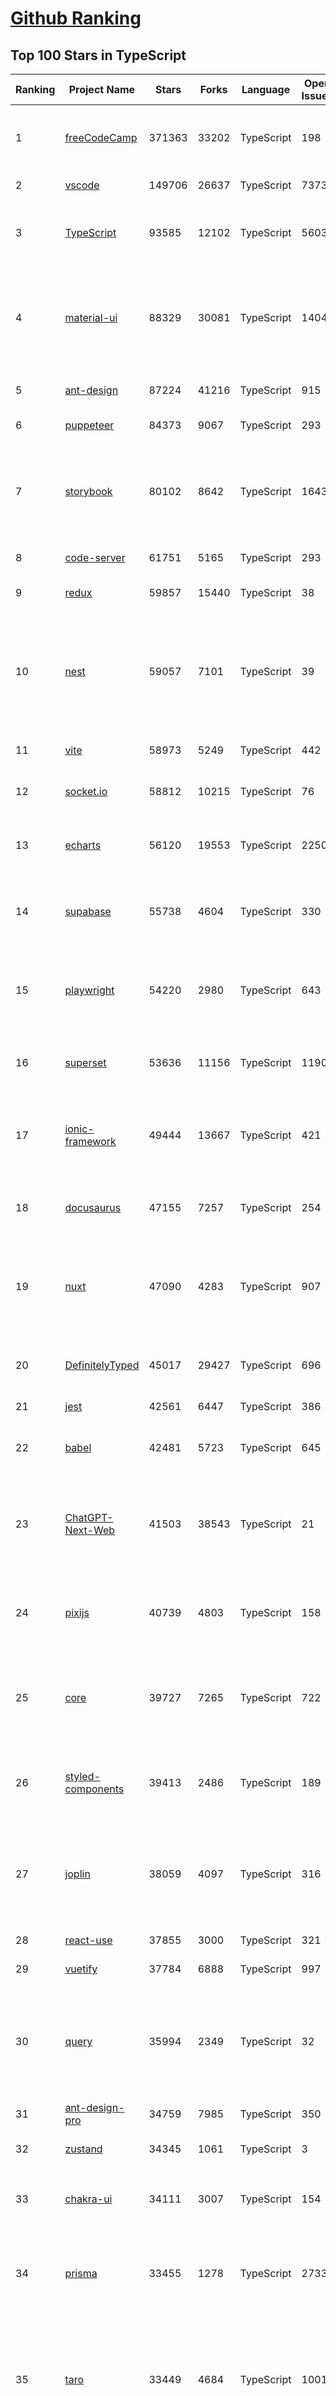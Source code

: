 [Github Ranking](../README.md)
==========

## Top 100 Stars in TypeScript

| Ranking | Project Name | Stars | Forks | Language | Open Issues | Description | Last Commit |
| ------- | ------------ | ----- | ----- | -------- | ----------- | ----------- | ----------- |
| 1 | [freeCodeCamp](https://github.com/freeCodeCamp/freeCodeCamp) | 371363 | 33202 | TypeScript | 198 | freeCodeCamp.org's open-source codebase and curriculum. Learn to code for free. | 2023-08-24T15:53:05Z |
| 2 | [vscode](https://github.com/microsoft/vscode) | 149706 | 26637 | TypeScript | 7373 | Visual Studio Code | 2023-08-25T00:29:03Z |
| 3 | [TypeScript](https://github.com/microsoft/TypeScript) | 93585 | 12102 | TypeScript | 5603 | TypeScript is a superset of JavaScript that compiles to clean JavaScript output. | 2023-08-24T22:36:30Z |
| 4 | [material-ui](https://github.com/mui/material-ui) | 88329 | 30081 | TypeScript | 1404 | MUI Core: Ready-to-use foundational React components, free forever. It includes Material UI, which implements Google's Material Design. | 2023-08-24T23:04:01Z |
| 5 | [ant-design](https://github.com/ant-design/ant-design) | 87224 | 41216 | TypeScript | 915 | An enterprise-class UI design language and React UI library | 2023-08-25T02:35:48Z |
| 6 | [puppeteer](https://github.com/puppeteer/puppeteer) | 84373 | 9067 | TypeScript | 293 | Node.js API for Chrome  | 2023-08-24T18:42:11Z |
| 7 | [storybook](https://github.com/storybookjs/storybook) | 80102 | 8642 | TypeScript | 1643 | Storybook is a frontend workshop for building UI components and pages in isolation. Made for UI development, testing, and documentation.  | 2023-08-24T23:33:59Z |
| 8 | [code-server](https://github.com/coder/code-server) | 61751 | 5165 | TypeScript | 293 | VS Code in the browser | 2023-08-18T23:35:35Z |
| 9 | [redux](https://github.com/reduxjs/redux) | 59857 | 15440 | TypeScript | 38 | Predictable state container for JavaScript apps | 2023-08-14T14:06:47Z |
| 10 | [nest](https://github.com/nestjs/nest) | 59057 | 7101 | TypeScript | 39 | A progressive Node.js framework for building efficient, scalable, and enterprise-grade server-side applications with TypeScript/JavaScript 🚀 | 2023-08-25T00:47:11Z |
| 11 | [vite](https://github.com/vitejs/vite) | 58973 | 5249 | TypeScript | 442 | Next generation frontend tooling. It's fast! | 2023-08-25T03:00:15Z |
| 12 | [socket.io](https://github.com/socketio/socket.io) | 58812 | 10215 | TypeScript | 76 | Realtime application framework (Node.JS server) | 2023-08-12T08:12:55Z |
| 13 | [echarts](https://github.com/apache/echarts) | 56120 | 19553 | TypeScript | 2250 | Apache ECharts is a powerful, interactive charting and data visualization library for browser | 2023-08-23T15:00:52Z |
| 14 | [supabase](https://github.com/supabase/supabase) | 55738 | 4604 | TypeScript | 330 | The open source Firebase alternative. Follow to stay updated about our public Beta. | 2023-08-24T23:14:55Z |
| 15 | [playwright](https://github.com/microsoft/playwright) | 54220 | 2980 | TypeScript | 643 | Playwright is a framework for Web Testing and Automation. It allows testing Chromium, Firefox and WebKit with a single API.  | 2023-08-25T00:45:18Z |
| 16 | [superset](https://github.com/apache/superset) | 53636 | 11156 | TypeScript | 1190 | Apache Superset is a Data Visualization and Data Exploration Platform | 2023-08-25T02:16:45Z |
| 17 | [ionic-framework](https://github.com/ionic-team/ionic-framework) | 49444 | 13667 | TypeScript | 421 | A powerful cross-platform UI toolkit for building native-quality iOS, Android, and Progressive Web Apps with HTML, CSS, and JavaScript. | 2023-08-24T23:08:13Z |
| 18 | [docusaurus](https://github.com/facebook/docusaurus) | 47155 | 7257 | TypeScript | 254 | Easy to maintain open source documentation websites. | 2023-08-24T17:50:57Z |
| 19 | [nuxt](https://github.com/nuxt/nuxt) | 47090 | 4283 | TypeScript | 907 | Nuxt is an intuitive and extendable way to create type-safe, performant and production-grade full-stack web apps and websites with Vue 3. | 2023-08-24T22:30:05Z |
| 20 | [DefinitelyTyped](https://github.com/DefinitelyTyped/DefinitelyTyped) | 45017 | 29427 | TypeScript | 696 | The repository for high quality TypeScript type definitions. | 2023-08-25T01:31:10Z |
| 21 | [jest](https://github.com/jestjs/jest) | 42561 | 6447 | TypeScript | 386 | Delightful JavaScript Testing. | 2023-08-24T19:48:52Z |
| 22 | [babel](https://github.com/babel/babel) | 42481 | 5723 | TypeScript | 645 | 🐠 Babel is a compiler for writing next generation JavaScript. | 2023-08-25T00:06:07Z |
| 23 | [ChatGPT-Next-Web](https://github.com/Yidadaa/ChatGPT-Next-Web) | 41503 | 38543 | TypeScript | 21 | A well-designed cross-platform ChatGPT UI (Web / PWA / Linux / Win / MacOS). 一键拥有你自己的跨平台 ChatGPT 应用。 | 2023-08-25T01:25:00Z |
| 24 | [pixijs](https://github.com/pixijs/pixijs) | 40739 | 4803 | TypeScript | 158 | The HTML5 Creation Engine: Create beautiful digital content with the fastest, most flexible 2D WebGL renderer. | 2023-08-24T10:35:11Z |
| 25 | [core](https://github.com/vuejs/core) | 39727 | 7265 | TypeScript | 722 | 🖖 Vue.js is a progressive, incrementally-adoptable JavaScript framework for building UI on the web. | 2023-08-25T02:17:12Z |
| 26 | [styled-components](https://github.com/styled-components/styled-components) | 39413 | 2486 | TypeScript | 189 | Visual primitives for the component age. Use the best bits of ES6 and CSS to style your apps without stress 💅 | 2023-08-24T15:05:49Z |
| 27 | [joplin](https://github.com/laurent22/joplin) | 38059 | 4097 | TypeScript | 316 | Joplin - the secure note taking and to-do app with synchronisation capabilities for Windows, macOS, Linux, Android and iOS. | 2023-08-25T01:28:03Z |
| 28 | [react-use](https://github.com/streamich/react-use) | 37855 | 3000 | TypeScript | 321 | React Hooks — 👍 | 2023-08-24T19:29:19Z |
| 29 | [vuetify](https://github.com/vuetifyjs/vuetify) | 37784 | 6888 | TypeScript | 997 | 🐉 Vue Component Framework | 2023-08-25T02:23:40Z |
| 30 | [query](https://github.com/TanStack/query) | 35994 | 2349 | TypeScript | 32 | 🤖 Powerful asynchronous state management, server-state utilities and data fetching for the web. TS/JS, React Query, Solid Query, Svelte Query and Vue Query. | 2023-08-24T14:22:19Z |
| 31 | [ant-design-pro](https://github.com/ant-design/ant-design-pro) | 34759 | 7985 | TypeScript | 350 | 👨🏻‍💻👩🏻‍💻 Use Ant Design like a Pro! | 2023-08-22T08:28:51Z |
| 32 | [zustand](https://github.com/pmndrs/zustand) | 34345 | 1061 | TypeScript | 3 | 🐻 Bear necessities for state management in React | 2023-08-25T01:21:45Z |
| 33 | [chakra-ui](https://github.com/chakra-ui/chakra-ui) | 34111 | 3007 | TypeScript | 154 | ⚡️ Simple, Modular & Accessible UI Components for your React Applications | 2023-08-24T06:12:55Z |
| 34 | [prisma](https://github.com/prisma/prisma) | 33455 | 1278 | TypeScript | 2733 | Next-generation ORM for Node.js & TypeScript \| PostgreSQL, MySQL, MariaDB, SQL Server, SQLite, MongoDB and CockroachDB | 2023-08-25T01:38:07Z |
| 35 | [taro](https://github.com/NervJS/taro) | 33449 | 4684 | TypeScript | 1001 | 开放式跨端跨框架解决方案，支持使用 React/Vue/Nerv 等框架来开发微信/京东/百度/支付宝/字节跳动/ QQ 小程序/H5/React Native 等应用。  https://taro.zone/ | 2023-08-25T02:01:31Z |
| 36 | [astro](https://github.com/withastro/astro) | 32957 | 1727 | TypeScript | 96 | The all-in-one web framework designed for speed. ⭐️ Star to support our work! | 2023-08-24T22:48:04Z |
| 37 | [n8n](https://github.com/n8n-io/n8n) | 32846 | 3827 | TypeScript | 98 | Free and source-available fair-code licensed workflow automation tool. Easily automate tasks across different services. | 2023-08-24T22:17:08Z |
| 38 | [formik](https://github.com/jaredpalmer/formik) | 32756 | 2728 | TypeScript | 666 | Build forms in React, without the tears 😭  | 2023-08-21T09:43:05Z |
| 39 | [marked](https://github.com/markedjs/marked) | 30334 | 3345 | TypeScript | 24 | A markdown parser and compiler. Built for speed. | 2023-08-24T05:46:54Z |
| 40 | [graphql-engine](https://github.com/hasura/graphql-engine) | 30086 | 2698 | TypeScript | 2014 | Blazing fast, instant realtime GraphQL APIs on your DB with fine grained access control, also trigger webhooks on database events. | 2023-08-24T08:54:43Z |
| 41 | [lx-music-desktop](https://github.com/lyswhut/lx-music-desktop) | 30051 | 4843 | TypeScript | 380 | 一个基于 electron 的音乐软件 | 2023-08-17T09:50:33Z |
| 42 | [rxjs](https://github.com/ReactiveX/rxjs) | 29339 | 2996 | TypeScript | 207 | A reactive programming library for JavaScript | 2023-08-19T17:06:50Z |
| 43 | [ui](https://github.com/shadcn-ui/ui) | 28854 | 1391 | TypeScript | 440 | Beautifully designed components built with Radix UI and Tailwind CSS. | 2023-08-25T02:52:08Z |
| 44 | [appsmith](https://github.com/appsmithorg/appsmith) | 28789 | 2945 | TypeScript | 3476 | Framework to build admin panels, internal tools, and dashboards. Integrates with 15+ databases and any API. | 2023-08-25T02:55:43Z |
| 45 | [solid](https://github.com/solidjs/solid) | 28770 | 793 | TypeScript | 43 | A declarative, efficient, and flexible JavaScript library for building user interfaces. | 2023-08-17T04:46:56Z |
| 46 | [html2canvas](https://github.com/niklasvh/html2canvas) | 28698 | 4726 | TypeScript | 869 | Screenshots with JavaScript | 2023-08-07T02:07:16Z |
| 47 | [trpc](https://github.com/trpc/trpc) | 28215 | 976 | TypeScript | 74 | 🧙‍♀️  Move Fast and Break Nothing. End-to-end typesafe APIs made easy.  | 2023-08-24T16:13:38Z |
| 48 | [slidev](https://github.com/slidevjs/slidev) | 27763 | 1072 | TypeScript | 40 | Presentation Slides for Developers | 2023-08-24T01:37:18Z |
| 49 | [postcss](https://github.com/postcss/postcss) | 27743 | 1582 | TypeScript | 18 | Transforming styles with JS plugins | 2023-08-15T19:08:36Z |
| 50 | [cheerio](https://github.com/cheeriojs/cheerio) | 26763 | 1617 | TypeScript | 19 | The fast, flexible, and elegant library for parsing and manipulating HTML and XML. | 2023-08-24T16:06:30Z |
| 51 | [cal.com](https://github.com/calcom/cal.com) | 22618 | 3901 | TypeScript | 536 | Scheduling infrastructure for absolutely everyone. | 2023-08-25T01:52:28Z |
| 52 | [react-starter-kit](https://github.com/kriasoft/react-starter-kit) | 22071 | 4172 | TypeScript | 3 | The web's most popular Jamstack front-end template (boilerplate) for building web applications with React | 2023-08-21T19:58:24Z |
| 53 | [headlessui](https://github.com/tailwindlabs/headlessui) | 21919 | 900 | TypeScript | 11 | Completely unstyled, fully accessible UI components, designed to integrate beautifully with Tailwind CSS. | 2023-08-24T15:38:57Z |
| 54 | [windows95](https://github.com/felixrieseberg/windows95) | 21906 | 1333 | TypeScript | 125 | 💩🚀 Windows 95 in Electron. Runs on macOS, Linux, and Windows. | 2023-07-14T19:40:16Z |
| 55 | [react-bootstrap](https://github.com/react-bootstrap/react-bootstrap) | 21889 | 3566 | TypeScript | 115 | Bootstrap components built with React | 2023-08-19T03:57:52Z |
| 56 | [quivr](https://github.com/StanGirard/quivr) | 21631 | 2262 | TypeScript | 236 | 🧠 Your Second Brain supercharged by Generative AI 🧠 Dump all your files and chat with your personal assistant on your files & more using GPT 3.5/4, Private, Anthropic, VertexAI, LLMs... | 2023-08-24T17:45:34Z |
| 57 | [refined-github](https://github.com/refined-github/refined-github) | 21607 | 1475 | TypeScript | 120 | :octocat: Browser extension that simplifies the GitHub interface and adds useful features | 2023-08-24T16:30:39Z |
| 58 | [lens](https://github.com/lensapp/lens) | 21437 | 1347 | TypeScript | 929 | Lens - The way the world runs Kubernetes | 2023-08-17T07:20:10Z |
| 59 | [PicGo](https://github.com/Molunerfinn/PicGo) | 21323 | 2131 | TypeScript | 23 | :rocket:A simple & beautiful tool for pictures uploading built by vue-cli-electron-builder | 2023-08-23T08:46:40Z |
| 60 | [mantine](https://github.com/mantinedev/mantine) | 20970 | 1471 | TypeScript | 144 | A fully featured React components library | 2023-08-24T22:36:25Z |
| 61 | [SwitchHosts](https://github.com/oldj/SwitchHosts) | 20956 | 2318 | TypeScript | 353 | Switch hosts quickly! | 2023-07-19T15:34:38Z |
| 62 | [redoc](https://github.com/Redocly/redoc) | 20806 | 2216 | TypeScript | 295 | 📘  OpenAPI/Swagger-generated API Reference Documentation | 2023-08-23T10:50:04Z |
| 63 | [outline](https://github.com/outline/outline) | 20242 | 1695 | TypeScript | 68 | The fastest knowledge base for growing teams. Beautiful, realtime collaborative, feature packed, and markdown compatible. | 2023-08-25T02:27:25Z |
| 64 | [blueprint](https://github.com/palantir/blueprint) | 20024 | 2137 | TypeScript | 648 | A React-based UI toolkit for the web | 2023-08-23T16:41:40Z |
| 65 | [motion](https://github.com/framer/motion) | 19852 | 632 | TypeScript | 282 | Open source, production-ready animation and gesture library for React | 2023-08-24T13:41:35Z |
| 66 | [bulletproof-react](https://github.com/alan2207/bulletproof-react) | 19703 | 1835 | TypeScript | 36 | 🛡️ ⚛️ A simple, scalable, and powerful architecture for building production ready React applications.  | 2023-08-08T05:55:33Z |
| 67 | [react-dnd](https://github.com/react-dnd/react-dnd) | 19603 | 1955 | TypeScript | 386 | Drag and Drop for React | 2023-07-01T17:02:38Z |
| 68 | [fingerprintjs](https://github.com/fingerprintjs/fingerprintjs) | 19500 | 2162 | TypeScript | 17 | Browser fingerprinting library. Compared to Fingerprint Identification Platform, has limited accuracy (40 - 60%). | 2023-08-15T08:34:24Z |
| 69 | [medusa](https://github.com/medusajs/medusa) | 19438 | 1530 | TypeScript | 168 | Building blocks for digital commerce | 2023-08-25T02:55:45Z |
| 70 | [squoosh](https://github.com/GoogleChromeLabs/squoosh) | 19435 | 1354 | TypeScript | 119 | Make images smaller using best-in-class codecs, right in the browser. | 2023-07-26T21:08:11Z |
| 71 | [wenyan](https://github.com/wenyan-lang/wenyan) | 19062 | 1093 | TypeScript | 182 | 文言文編程語言 A programming language for the ancient Chinese. | 2023-02-11T22:49:40Z |
| 72 | [budibase](https://github.com/Budibase/budibase) | 18967 | 1231 | TypeScript | 507 | Low code platform for creating internal tools, workflows, and admin panels in minutes. Supports PostgreSQL, MySQL, MSSQL, MongoDB, Rest API, Docker, K8s, and more 🚀. Budibase, the low code platform you'll enjoy using ⚡   | 2023-08-24T17:10:25Z |
| 73 | [reselect](https://github.com/reduxjs/reselect) | 18944 | 703 | TypeScript | 20 | Selector library for Redux | 2023-08-21T09:41:47Z |
| 74 | [nx](https://github.com/nrwl/nx) | 18788 | 1923 | TypeScript | 651 | Smart, Fast and Extensible Build System | 2023-08-25T01:06:59Z |
| 75 | [qwik](https://github.com/BuilderIO/qwik) | 18671 | 1046 | TypeScript | 391 | Instant-loading web apps, without effort | 2023-08-25T02:49:00Z |
| 76 | [Bilibili-Evolved](https://github.com/the1812/Bilibili-Evolved) | 18641 | 1490 | TypeScript | 387 | 强大的哔哩哔哩增强脚本 | 2023-08-24T16:01:46Z |
| 77 | [grapesjs](https://github.com/GrapesJS/grapesjs) | 18506 | 3535 | TypeScript | 18 | Free and Open source Web Builder Framework. Next generation tool for building templates without coding | 2023-08-23T15:19:18Z |
| 78 | [next-auth](https://github.com/nextauthjs/next-auth) | 18287 | 2236 | TypeScript | 198 | Authentication for the Web. | 2023-08-24T19:00:52Z |
| 79 | [desktop](https://github.com/desktop/desktop) | 18075 | 9468 | TypeScript | 788 | Focus on what matters instead of fighting with Git. | 2023-08-25T00:39:15Z |
| 80 | [openai-translator](https://github.com/openai-translator/openai-translator) | 17712 | 1299 | TypeScript | 252 | 基于 ChatGPT API 的划词翻译浏览器插件和跨平台桌面端应用    -    Browser extension and cross-platform desktop application for translation based on ChatGPT API. | 2023-08-24T17:09:58Z |
| 81 | [redux-thunk](https://github.com/reduxjs/redux-thunk) | 17651 | 1086 | TypeScript | 0 | Thunk middleware for Redux | 2023-08-19T19:50:48Z |
| 82 | [tfjs](https://github.com/tensorflow/tfjs) | 17632 | 1893 | TypeScript | 379 | A WebGL accelerated JavaScript library for training and deploying ML models. | 2023-08-25T00:42:59Z |
| 83 | [sst](https://github.com/sst/sst) | 17378 | 1483 | TypeScript | 642 | Build modern full-stack applications on AWS. | 2023-08-24T21:54:47Z |
| 84 | [upscayl](https://github.com/upscayl/upscayl) | 17207 | 700 | TypeScript | 47 | 🆙 Upscayl - Free and Open Source AI Image Upscaler for Linux, MacOS and Windows built with Linux-First philosophy. | 2023-08-24T14:46:08Z |
| 85 | [darkreader](https://github.com/darkreader/darkreader) | 17185 | 2202 | TypeScript | 935 | Dark Reader Chrome and Firefox extension | 2023-08-23T17:03:52Z |
| 86 | [react-flow](https://github.com/wbkd/react-flow) | 17075 | 1142 | TypeScript | 81 | Highly customizable library for building an interactive node-based UI, workflow editor, flow chart or static diagram  | 2023-08-24T13:17:10Z |
| 87 | [bit](https://github.com/teambit/bit) | 16927 | 941 | TypeScript | 78 | A tool for composable software development. | 2023-08-25T01:14:24Z |
| 88 | [sismo-badges](https://github.com/sismo-core/sismo-badges) | 16262 | 726 | TypeScript | 1 | Contracts of the Sismo Badge Minting Protocol  | 2023-06-07T16:59:04Z |
| 89 | [fluentui](https://github.com/microsoft/fluentui) | 16251 | 2524 | TypeScript | 604 | Fluent UI web represents a collection of utilities, React components, and web components for building web applications. | 2023-08-24T23:49:01Z |
| 90 | [tui.editor](https://github.com/nhn/tui.editor) | 16235 | 1663 | TypeScript | 458 | 🍞📝 Markdown WYSIWYG Editor. GFM Standard + Chart & UML Extensible. | 2023-08-21T15:58:45Z |
| 91 | [CopyTranslator](https://github.com/CopyTranslator/CopyTranslator) | 16185 | 1912 | TypeScript | 107 | Foreign language reading and translation assistant based on copy and translate. | 2023-03-13T18:49:31Z |
| 92 | [vConsole](https://github.com/Tencent/vConsole) | 15927 | 2981 | TypeScript | 46 | A lightweight, extendable front-end developer tool for mobile web page. | 2023-08-16T06:46:41Z |
| 93 | [focalboard](https://github.com/mattermost/focalboard) | 15772 | 1348 | TypeScript | 593 | Focalboard is an open source, self-hosted alternative to Trello, Notion, and Asana. | 2023-08-24T18:11:58Z |
| 94 | [flatpickr](https://github.com/flatpickr/flatpickr) | 15710 | 1440 | TypeScript | 639 | lightweight, powerful javascript datetimepicker with no dependencies | 2023-08-08T10:07:01Z |
| 95 | [lit](https://github.com/lit/lit) | 15577 | 806 | TypeScript | 339 | Lit is a simple library for building fast, lightweight web components. | 2023-08-25T01:51:09Z |
| 96 | [xterm.js](https://github.com/xtermjs/xterm.js) | 15449 | 1519 | TypeScript | 169 | A terminal for the web | 2023-08-25T02:34:32Z |
| 97 | [face-api.js](https://github.com/justadudewhohacks/face-api.js) | 15359 | 3563 | TypeScript | 420 | JavaScript API for face detection and face recognition in the browser and nodejs with tensorflow.js | 2023-01-05T16:14:12Z |
| 98 | [verdaccio](https://github.com/verdaccio/verdaccio) | 15203 | 1345 | TypeScript | 58 | 📦🔐 A lightweight Node.js private proxy registry | 2023-08-24T20:57:47Z |
| 99 | [react-sketchapp](https://github.com/airbnb/react-sketchapp) | 14987 | 904 | TypeScript | 30 | render React components to Sketch ⚛️💎 | 2023-03-04T02:16:59Z |
| 100 | [tldraw](https://github.com/tldraw/tldraw) | 14905 | 929 | TypeScript | 104 | a very good whiteboard | 2023-08-24T12:28:55Z |

